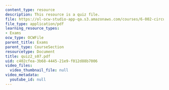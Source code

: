 ```yaml
---
content_type: resource
description: This resource is a quiz file.
file: https://ol-ocw-studio-app-qa.s3.amazonaws.com/courses/6-002-circuits-and-electronics-spring-2007/c402cfea3b68444521e9f012d88b7006_quiz2_s07.pdf
file_type: application/pdf
learning_resource_types:
- Exams
ocw_type: OCWFile
parent_title: Exams
parent_type: CourseSection
resourcetype: Document
title: quiz2_s07.pdf
uid: c402cfea-3b68-4445-21e9-f012d88b7006
video_files:
  video_thumbnail_file: null
video_metadata:
  youtube_id: null
---
```

